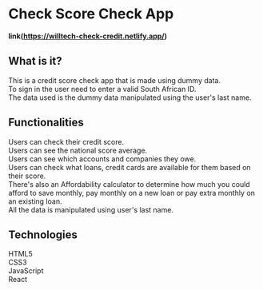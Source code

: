 # Check Score Check App

**link(https://willtech-check-credit.netlify.app/)**

## What is it?
This is a credit score check app that is made using dummy data.<br />
To sign in the user need to enter a valid South African ID.<br />
The data used is the dummy data manipulated using the user's last name.

## Functionalities
Users can check their credit score.<br />
Users can see the national score average.<br />
Users can see which accounts and companies they owe.<br />
Users can check what loans, credit cards are available for them based on their score.<br />
There's also an Affordability calculator to determine how much you could afford to save monthly, pay monthly on a new loan or pay extra monthly on an existing loan.<br />
All the data is manipulated using user's last name.

## Technologies
HTML5 <br />
CSS3<br />
JavaScript<br />
React
